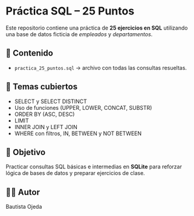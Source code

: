 # Práctica SQL – 25 Puntos

Este repositorio contiene una práctica de **25 ejercicios en SQL** utilizando una base de datos ficticia de *empleados* y *departamentos*.  

## 📂 Contenido
- `practica_25_puntos.sql` → archivo con todas las consultas resueltas.

## 📌 Temas cubiertos
- SELECT y SELECT DISTINCT  
- Uso de funciones (UPPER, LOWER, CONCAT, SUBSTR)  
- ORDER BY (ASC, DESC)  
- LIMIT  
- INNER JOIN y LEFT JOIN  
- WHERE con filtros, IN, BETWEEN y NOT BETWEEN  

## 🎯 Objetivo
Practicar consultas SQL básicas e intermedias en **SQLite** para reforzar lógica de bases de datos y preparar ejercicios de clase.  

## 👨‍💻 Autor
Bautista Ojeda
